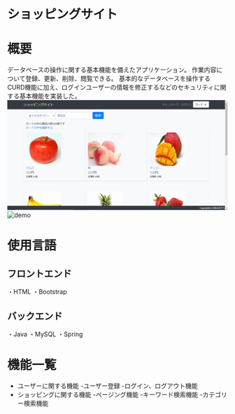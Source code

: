 # ショッピングサイト
 
# 概要
 
データベースの操作に関する基本機能を備えたアプリケーション。
作業内容について登録、更新、削除、閲覧できる。
基本的なデータベースを操作するCURD機能に加え、ログインユーザーの情報を修正するなどのセキュリティに関する基本機能を実装した。
![サンプル画像](./netshop.png)
![demo](./demo.gif)
 
# 使用言語
 
## フロントエンド

・HTML
・Bootstrap

## バックエンド

・Java
・MySQL
・Spring
 
# 機能一覧
 
- ユーザーに関する機能
  -ユーザー登録
  -ログイン、ログアウト機能
- ショッピングに関する機能
  -ページング機能
  -キーワード検索機能
  -カテゴリー検索機能
